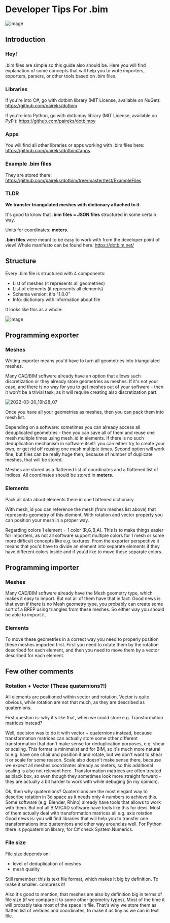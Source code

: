 # Developer Tips For .bim

![image](https://user-images.githubusercontent.com/47977819/152003486-5d12be0e-43b2-4cf9-a37f-df406781ba11.png)

## Introduction

### Hey!

.bim files are simple so this guide also should be. Here you will find explanation of some concepts that will help you to write importers, exporters, parsers, or other tools based on .bim files.

### Libraries

If you're into C#, go with dotbim library (MIT License, available on NuGet): https://github.com/paireks/dotbim

If you're into Python, go with dotbimpy library (MIT License, available on PyPi): https://github.com/paireks/dotbimpy

### Apps

You will find all other libraries or apps working with .bim files here: https://github.com/paireks/dotbim#apps

### Example .bim files

They are stored there: https://github.com/paireks/dotbim/tree/master/test/ExampleFiles

### TLDR

**We transfer triangulated meshes with dictionary attached to it.**

It's good to know that **.bim files = JSON files** structured in some certain way.

Units for coordinates: **meters**.

**.bim files** were meant to be easy to work with from the developer point of view! Whole manifesto can be found here: https://dotbim.net/

## Structure

Every .bim file is structured with 4 components:

- List of meshes (it represents all geometries)
- List of elements (it represents all elements)
- Schema version: it's "1.0.0"
- Info: dictionary with information about file

It looks like this as a whole:

![image](https://user-images.githubusercontent.com/23511558/152679875-404cf84d-7b2e-4172-8476-ea91ce491f28.jpg)

## Programming exporter

### Meshes

Writing exporter means you'd have to turn all geometries into triangulated meshes.

Many CAD/BIM software already have an option that allows such discretization or they already store geometries as meshes. If it's not your case, and there is no way for you to get meshes out of your software - then it won't be a trivial task, as it will require creating also discretization part.

![2022-03-20_19h28_07](https://user-images.githubusercontent.com/47977819/159177177-c2817d7a-3cbf-4dcc-b6b4-8a92ec6b8dc6.png)

Once you have all your geometries as meshes, then you can pack them into mesh list.

Depending on a software: sometimes you can already access all deduplicated geometries - then you can save all of them and reuse one mesh multiple times using mesh_id in elements. If there is no such deduplication mechanism in software itself: you can either try to create your own, or get rid off reusing one mesh multiple times. Second option will work fine, but files can be really huge then, because of number of duplicate meshes, that will be stored.

Meshes are stored as a flattened list of coordinates and a flattened list of indices. All coordinates should be stored in **meters**.

### Elements

Pack all data about elements there in one flattened dictionary. 

With mesh_id you can reference the mesh (from meshes list above) that represents geometry of this element. With rotation and vector property you can position your mesh in a proper way.

Regarding colors 1 element = 1 color (R,G,B,A). This is to make things easier for importers, as not all software support multiple colors for 1 mesh or some more difficult concepts like e.g. textures. From the exporter perspective it means that you'd have to divide an element into separate elements if they have different colors inside and if you'd like to move these separate colors.

## Programming importer

### Meshes

Many CAD/BIM software already have the Mesh geometry type, which makes it easy to import. But not all of them have that in fact. Good news is that even if there is no Mesh geometry type, you probably can create some sort of a BREP using triangles from these meshes. So either way you should be able to import it.

### Elements

To move these geometries in a correct way you need to properly position these meshes imported first. First you need to rotate them by the rotation described for each element, and then you need to move them by a vector described for each element.

## Few other comments

### Rotation + Vector (These quaternions?!)

All elements are positioned within vector and rotation. Vector is quite obvious, while rotation are not that much, as they are described as quaternions.

First question is: why it's like that, when we could store e.g. Transformation matrices instead?

Well, decision was to do it with vector + quaternions instead, because transformation matrices can actually store some other different transformation that don't make sense for deduplication purposes, e.g. shear or scaling. This format is minimalist and for BIM, so it's much more natural to e.g. have one chair and position it and rotate, but we don't want to shear it or scale for some reason. Scale also doesn't make sense there, because we expect all meshes coordinates already as meters, so this additional scaling is also not relevant here. Transformation matrices are often treated as black box, so even though they sometimes look more straight forward - they are actually a bit harder to work with while debuging (in my opinion).

Ok, then why quaternions? Quaternions are the most elegant way to describe rotation in 3d space as it needs only 4 numbers to achieve this. Some software (e.g. Blender, Rhino) already have tools that allows to work with them. But not all BIM/CAD software have tools like this for devs. Most of them actually deal with transformation matrices all e.g. axis rotation. Good news is: you will find libraries that will help you to transfer one transformations into quaternions and other way around as well. For Python there is pyquaternion library, for C# check System.Numerics.

### File size

File size depends on:

- level of deduplication of meshes
- mesh quality

Still remember: this is text file format, which makes it big by definition. To make it smaller: compress it!

Also it's good to mention, that meshes are also by definition big in terms of file size (if we compare it to some other geometry types). Most of the time it will probably take most of the space in file. That's why we store them as flatten list of vertices and coordinates, to make it as tiny as we can in text file.
